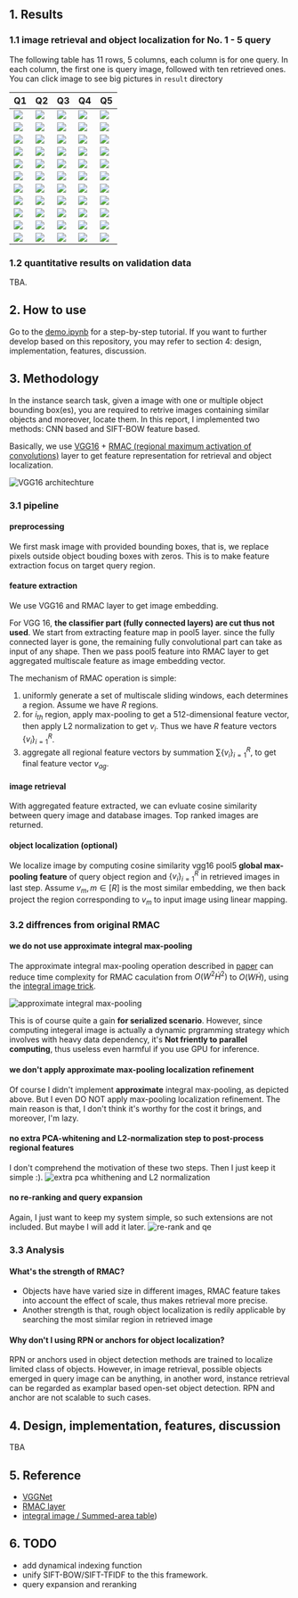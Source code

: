 



## 1. Results

### 1.1 image retrieval and object localization for No. 1 - 5 query

The following table has 11 rows, 5 columns, each column is for one query. In each column, the first one is query image, followed with ten retrieved ones.
You can click image to see big pictures in `result` directory

| Q1 | Q2 | Q3 | Q4 | Q5 |
| - | - | - | - | - |
| ![](result/Q1/match_top_0.png) | ![](result/Q2/match_top_0.png) | ![](result/Q3/match_top_0.png) | ![](result/Q4/match_top_0.png) | ![](result/Q5/match_top_0.png) |
| ![](result/Q1/match_top_1.png) | ![](result/Q2/match_top_1.png) | ![](result/Q3/match_top_1.png) | ![](result/Q4/match_top_1.png) | ![](result/Q5/match_top_1.png) |
| ![](result/Q1/match_top_2.png) | ![](result/Q2/match_top_2.png) | ![](result/Q3/match_top_2.png) | ![](result/Q4/match_top_2.png) | ![](result/Q5/match_top_2.png) |
| ![](result/Q1/match_top_3.png) | ![](result/Q2/match_top_3.png) | ![](result/Q3/match_top_3.png) | ![](result/Q4/match_top_3.png) | ![](result/Q5/match_top_3.png) |
| ![](result/Q1/match_top_4.png) | ![](result/Q2/match_top_4.png) | ![](result/Q3/match_top_4.png) | ![](result/Q4/match_top_4.png) | ![](result/Q5/match_top_4.png) |
| ![](result/Q1/match_top_5.png) | ![](result/Q2/match_top_5.png) | ![](result/Q3/match_top_5.png) | ![](result/Q4/match_top_5.png) | ![](result/Q5/match_top_5.png) |
| ![](result/Q1/match_top_6.png) | ![](result/Q2/match_top_6.png) | ![](result/Q3/match_top_6.png) | ![](result/Q4/match_top_6.png) | ![](result/Q5/match_top_6.png) |
| ![](result/Q1/match_top_7.png) | ![](result/Q2/match_top_7.png) | ![](result/Q3/match_top_7.png) | ![](result/Q4/match_top_7.png) | ![](result/Q5/match_top_7.png) |
| ![](result/Q1/match_top_8.png) | ![](result/Q2/match_top_8.png) | ![](result/Q3/match_top_8.png) | ![](result/Q4/match_top_8.png) | ![](result/Q5/match_top_8.png) |
| ![](result/Q1/match_top_9.png) | ![](result/Q2/match_top_9.png) | ![](result/Q3/match_top_9.png) | ![](result/Q4/match_top_9.png) | ![](result/Q5/match_top_9.png) |
| ![](result/Q1/match_top_10.png) | ![](result/Q2/match_top_10.png) | ![](result/Q3/match_top_10.png) | ![](result/Q4/match_top_10.png) | ![](result/Q5/match_top_10.png) |

### 1.2 quantitative results on validation data

TBA.


## 2. How to use

Go to the [demo.ipynb]() for a step-by-step tutorial. 
If you want to further develop based on this repository, you may refer to section 4:  design, implementation, features, discussion.


## 3. Methodology

In the instance search task, given a image with one or multiple object bounding box(es), you are required to retrive images containing similar objects and moreover, locate them. In this report, I implemented two methods:  CNN based and SIFT-BOW feature based. 

Basically, we use [VGG16](https://arxiv.org/pdf/1409.1556.pdf) + [RMAC (regional maximum activation of convolutions)](https://arxiv.org/pdf/1511.05879.pdf) layer to get feature representation for retrieval and object localization.

![VGG16 architechture](assets/VGG16-architecture-16.png "VGG16 architechture")

### 3.1 pipeline

#### preprocessing
We first mask image with provided bounding boxes, that is, we replace pixels outside object bouding boxes with zeros. This is to make feature extraction focus on target query region.

#### feature extraction
We use VGG16 and RMAC layer to get image embedding.

For VGG 16, **the classifier part (fully connected layers) are cut thus not used**. We start from extracting feature map in pool5 layer. since the fully connected layer is gone, the remaining fully convolutional part can take as input of any shape. Then we pass pool5 feature into RMAC layer to get aggregated multiscale feature as image embedding vector.

The mechanism of RMAC operation is simple:
1. uniformly generate a set of multiscale sliding windows, each determines a region. Assume we have $R$ regions.
2. for $i_{th}$ region, apply max-pooling to get a 512-dimensional feature vector, then apply L2 normalization to get  $v_{i}$. Thus we have $R$ feature vectors $\{ v_{i} \}_{i=1}^R$.
3. aggregate all regional feature vectors by summation $\sum\{ v_{i} \}_{i=1}^R$, to get final feature vector $v_{ag}$.

#### image retrieval
With aggregated feature extracted, we can evluate cosine similarity between query image and database images. Top ranked images are returned.

#### object localization (optional)
We localize image by computing cosine similarity vgg16 pool5  **global max-pooling feature** of query object region and $\{ v_{i} \}_{i=1}^R$ in retrieved images in last step. Assume $v_m, m \in [R]$ is the most similar embedding, we then back project the region corresponding to $v_m$ to input image using linear mapping.


### 3.2 diffrences from original RMAC

#### we do not use approximate integral max-pooling

The approximate integral max-pooling operation described in [paper](https://arxiv.org/pdf/1511.05879.pdf) can reduce time complexity for RMAC caculation from $O(W^2 \dot H^2)$ to $O(W \dot H)$, using the [integral image trick](https://en.wikipedia.org/wiki/Summed-area_table). 

![approximate integral max-pooling](assets/approximated_max_pooling.png)

This is of course quite a gain **for serialized scenario**. However, since computing integeral image is actually a dynamic prgramming strategy which involves with heavy data dependency, it's **Not friently to parallel computing**, thus useless even harmful if you use GPU for inference.

#### we don't apply approximate max-pooling localization refinement

Of course I didn't implement **approximate** integral max-pooling, as depicted above. But I even DO NOT apply max-pooling localization refinement. The main reason is that, I don't think it's worthy for the cost it brings, and moreover, I'm lazy. 

#### no extra PCA-whitening  and L2-normalization step to post-process regional features

I don't comprehend the motivation of these two steps. Then I just keep it simple :).
![extra pca whithening and L2 normalization](assets/pca_l2.png)

#### no re-ranking and query expansion

Again, I just want to keep my system simple, so such extensions are not included. But maybe I will add it later.
![re-rank and qe](assets/rerank_qe.png)


### 3.3 Analysis


#### What's the strength of RMAC?
* Objects have have varied size in different images, RMAC feature takes into account the effect of scale, thus makes retrieval more precise.
* Another strength is that, rough object localization is redily applicable by searching the most similar region in retrieved image

#### Why don't I using RPN or anchors for object localization?
RPN or anchors used in object detection methods are trained to localize limited class of objects. However, in image retrieval, possible objects emerged in query image can be anything, in another word, instance retrieval can be regarded as examplar based open-set object detection. RPN and anchor are not scalable to such cases.



## 4.  Design, implementation, features, discussion

TBA


## 5.  Reference

* [VGGNet](https://arxiv.org/pdf/1409.1556.pdf)
* [RMAC layer](https://arxiv.org/pdf/1511.05879.pdf)
* [integral image / Summed-area table](https://en.wikipedia.org/wiki/Summed-area_table))


## 6. TODO

* add dynamical indexing function
* unify SIFT-BOW/SIFT-TFIDF to the this framework.
* query expansion and reranking

